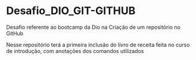 # Desafio_DIO_GIT-GITHUB
Desafio referente ao bootcamp da Dio na Criação de um repositório no GitHub

Nesse repositório terá a primeira inclusão do livro de receita feita no curso de introdução, com anotações dos comandos utilizados
